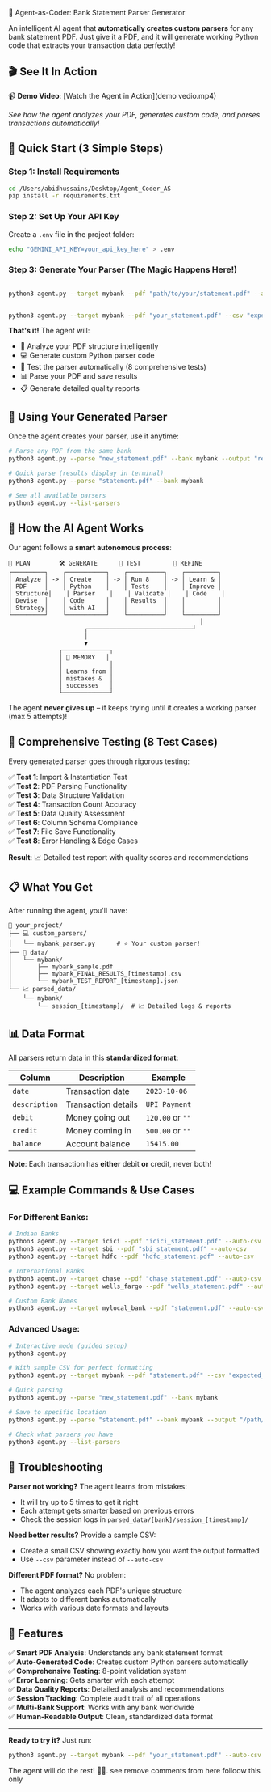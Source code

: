 🤖 Agent-as-Coder: Bank Statement Parser Generator

An intelligent AI agent that **automatically creates custom parsers** for any bank statement PDF. Just give it a PDF, and it will generate working Python code that extracts your transaction data perfectly!

## 🎬 See It In Action

📹 **Demo Video**: [Watch the Agent in Action](demo vedio.mp4)

*See how the agent analyzes your PDF, generates custom code, and parses transactions automatically!*

## 🚀 Quick Start (3 Simple Steps)

### Step 1: Install Requirements
```bash
cd /Users/abidhussains/Desktop/Agent_Coder_AS
pip install -r requirements.txt
```

### Step 2: Set Up Your API Key
Create a `.env` file in the project folder:
```bash
echo "GEMINI_API_KEY=your_api_key_here" > .env
```

### Step 3: Generate Your Parser (The Magic Happens Here!)
```bash

python3 agent.py --target mybank --pdf "path/to/your/statement.pdf" --auto-csv


python3 agent.py --target mybank --pdf "your_statement.pdf" --csv "expected_format.csv"
```

**That's it!** The agent will:
- 🧠 Analyze your PDF structure intelligently
- 💻 Generate custom Python parser code
- 🧪 Test the parser automatically (8 comprehensive tests)
- 📊 Parse your PDF and save results
- 📋 Generate detailed quality reports

## 🎯 Using Your Generated Parser

Once the agent creates your parser, use it anytime:

```bash
# Parse any PDF from the same bank
python3 agent.py --parse "new_statement.pdf" --bank mybank --output "results.csv"

# Quick parse (results display in terminal)
python3 agent.py --parse "statement.pdf" --bank mybank

# See all available parsers
python3 agent.py --list-parsers
```

## 🤖 How the AI Agent Works

Our agent follows a **smart autonomous process**:

```
📝 PLAN        🛠️ GENERATE      🧪 TEST         🔧 REFINE
┌─────────┐    ┌───────────┐    ┌──────────┐    ┌─────────┐
│ Analyze │ -> │ Create    │ -> │ Run 8    │ -> │ Learn & │
│ PDF     │    │ Python    │    │ Tests    │    │ Improve │
│ Structure│    │ Parser    │    │ Validate │    │ Code    │
│ Devise  │    │ Code      │    │ Results  │    │         │
│ Strategy│    │ with AI   │    │          │    │         │
└─────────┘    └───────────┘    └──────────┘    └─────────┘
                                                     │
                     ┌─────────────────────────────┘
                     │
                     ▼
              ┌─────────────┐
              │ 🧠 MEMORY   │
              │             │
              │ Learns from │
              │ mistakes &  │
              │ successes   │
              └─────────────┘
```

The agent **never gives up** – it keeps trying until it creates a working parser (max 5 attempts)!

## 🧪 Comprehensive Testing (8 Test Cases)

Every generated parser goes through rigorous testing:

✅ **Test 1**: Import & Instantiation Test  
✅ **Test 2**: PDF Parsing Functionality  
✅ **Test 3**: Data Structure Validation  
✅ **Test 4**: Transaction Count Accuracy  
✅ **Test 5**: Data Quality Assessment  
✅ **Test 6**: Column Schema Compliance  
✅ **Test 7**: File Save Functionality  
✅ **Test 8**: Error Handling & Edge Cases  

**Result**: 📈 Detailed test report with quality scores and recommendations

## 📋 What You Get

After running the agent, you'll have:

```
📁 your_project/
├── 💻 custom_parsers/
│   └── mybank_parser.py      # ⭐ Your custom parser!
├── 📂 data/
│   └── mybank/
│       ├── mybank_sample.pdf
│       ├── mybank_FINAL_RESULTS_[timestamp].csv
│       └── mybank_TEST_REPORT_[timestamp].json
└── 📈 parsed_data/
    └── mybank/
        └── session_[timestamp]/  # 📈 Detailed logs & reports
```

## 📊 Data Format

All parsers return data in this **standardized format**:

| Column      | Description           | Example           |
|-------------|----------------------|-------------------|
| `date`      | Transaction date     | `2023-10-06`      |
| `description` | Transaction details | `UPI Payment`     |
| `debit`     | Money going out      | `120.00` or `""` |
| `credit`    | Money coming in      | `500.00` or `""` |
| `balance`   | Account balance      | `15415.00`        |

**Note**: Each transaction has **either** debit **or** credit, never both!

## 💻 Example Commands & Use Cases

### For Different Banks:
```bash
# Indian Banks
python3 agent.py --target icici --pdf "icici_statement.pdf" --auto-csv
python3 agent.py --target sbi --pdf "sbi_statement.pdf" --auto-csv
python3 agent.py --target hdfc --pdf "hdfc_statement.pdf" --auto-csv

# International Banks
python3 agent.py --target chase --pdf "chase_statement.pdf" --auto-csv
python3 agent.py --target wells_fargo --pdf "wells_statement.pdf" --auto-csv

# Custom Bank Names
python3 agent.py --target mylocal_bank --pdf "statement.pdf" --auto-csv
```

### Advanced Usage:
```bash
# Interactive mode (guided setup)
python3 agent.py

# With sample CSV for perfect formatting
python3 agent.py --target mybank --pdf "statement.pdf" --csv "expected_format.csv"

# Quick parsing
python3 agent.py --parse "new_statement.pdf" --bank mybank

# Save to specific location
python3 agent.py --parse "statement.pdf" --bank mybank --output "/path/to/results.csv"

# Check what parsers you have
python3 agent.py --list-parsers
```

## 🔧 Troubleshooting

**Parser not working?** The agent learns from mistakes:
- It will try up to 5 times to get it right
- Each attempt gets smarter based on previous errors
- Check the session logs in `parsed_data/[bank]/session_[timestamp]/`

**Need better results?** Provide a sample CSV:
- Create a small CSV showing exactly how you want the output formatted
- Use `--csv` parameter instead of `--auto-csv`

**Different PDF format?** No problem:
- The agent analyzes each PDF's unique structure
- It adapts to different banks automatically
- Works with various date formats and layouts

## 🌟 Features

✅ **Smart PDF Analysis**: Understands any bank statement format  
✅ **Auto-Generated Code**: Creates custom Python parsers automatically  
✅ **Comprehensive Testing**: 8-point validation system  
✅ **Error Learning**: Gets smarter with each attempt  
✅ **Data Quality Reports**: Detailed analysis and recommendations  
✅ **Session Tracking**: Complete audit trail of all operations  
✅ **Multi-Bank Support**: Works with any bank worldwide  
✅ **Human-Readable Output**: Clean, standardized data format  

---

**Ready to try it?** Just run:
```bash
python3 agent.py --target mybank --pdf "your_statement.pdf" --auto-csv
```

The agent will do the rest! 🤖✨.   see remove comments from here  folloow this only 
